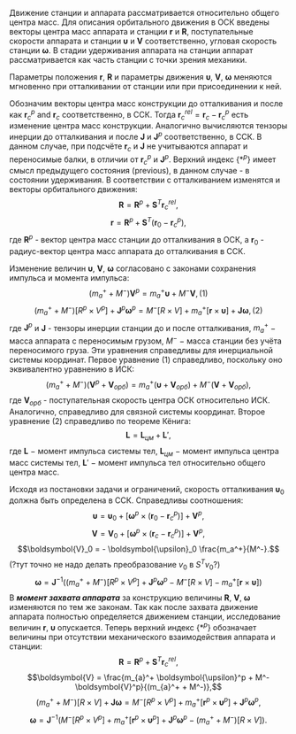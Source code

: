 Движение станции и аппарата рассматривается относительно общего центра масс. Для описания орбитального движения в ОСК введены векторы центра масс аппарата и станции $\boldsymbol{r}$ и $\boldsymbol{R}$, поступательные скорости аппарата и станции $\boldsymbol{\upsilon}$ и $\boldsymbol{V}$ соответственно, угловая скорость станции $\boldsymbol{\omega}$. В стадии удерживания аппарата на станции аппарат рассматривается как часть станции с точки зрения механики. 

Параметры положения $\boldsymbol{r}$, $\boldsymbol{R}$ и параметры движения $\boldsymbol{\upsilon}$, $\boldsymbol{V}$, $\boldsymbol{\omega}$ меняются мгновенно при отталкивании от станции или при присоединении к ней.  

Обозначим векторы центра масс конструкции до отталкивания и после как $\boldsymbol{r}_{c}^{p}$ and $\boldsymbol{r}_{c}$ соответственно, в ССК. Тогда $\boldsymbol{r}_c^{rel} = \boldsymbol{r}_{c} - \boldsymbol{r}_{c}^{p}$ есть изменение центра масс конструкции. Аналогично вычисляются тензоры инерции до отталкивания и после $\boldsymbol{J}$ и $\boldsymbol{J}^p$ соответственно, в ССК. В данном случае, при подсчёте $\boldsymbol{r}_{c}$ и $\boldsymbol{J}$ не учитываются аппарат и переносимые балки, в отличии от $\boldsymbol{r}_{c}^{p}$ и $\boldsymbol{J}^p$. Верхний индекс $\{ {\ast}^p \}$ имеет смысл предыдущего состояния (previous), в данном случае - в состоянии удерживания. В соответствии с отталкиванием изменятся и векторы орбитального движения:
$$\boldsymbol{R} = \boldsymbol{R}^{p} + \boldsymbol{S}^T \boldsymbol{r}_c^{rel},$$
$$\boldsymbol{r} = \boldsymbol{R}^p + \boldsymbol{S}^T (\boldsymbol{r}_0 - \boldsymbol{r}_c^p),$$
где $\boldsymbol{R}^p$ - вектор центра масс станции до отталкивания в ОСК, а $\boldsymbol{r}_0$ - радиус-вектор центра масс аппарата до отталкивания в ССК. 

Изменение величин $\boldsymbol{\upsilon}$, $\boldsymbol{V}$, $\boldsymbol{\omega}$ согласовано с законами сохранения импульса и момента импульса:
$$(m_{a}^+ + M^-)\boldsymbol{V}^p = m_{a}^+ \boldsymbol{\upsilon} + M^- \boldsymbol{V}, (1)$$
$$(m_a^+ + M^-)[R^p \times V^p] + \boldsymbol{J}^p \boldsymbol{\omega}^p =  M^-[R \times V] + m_a^+ [\boldsymbol{r} \times \boldsymbol{\upsilon}] + \boldsymbol{J} \boldsymbol{\omega}, (2)$$
где $\boldsymbol{J}^p$ и $\boldsymbol{J}$ - тензоры инерции станции до и после отталкивания, $m_{a}^+$ $-$ масса аппарата с переносимым грузом, $M^-$ $-$ масса станции без учёта переносимого груза. Эти уравнения справедливы для инерциальной системы координат. Первое уравнение $(1)$ справедливо, поскольку оно эквивалентно уравнению в ИСК: 
$$(m_{a}^+ + M^-)(\boldsymbol{V}^p + \boldsymbol{V}_{орб}) = m_{a}^+ (\boldsymbol{\upsilon} + \boldsymbol{V}_{орб}) + M^- (\boldsymbol{V} + \boldsymbol{V}_{орб}), $$
где $\boldsymbol{V}_{орб}$ - поступательная скорость центра ОСК относительно ИСК. Аналогично, справедливо для связной системы координат. Второе уравнение $(2)$ справедливо по теореме Кёнига: 
$$\boldsymbol{L} = \boldsymbol{L}_{цм} + \boldsymbol{L}',$$
где $\boldsymbol{L}$ $-$ момент импульса системы тел, $\boldsymbol{L}_{цм}$ $-$ момент импульса центра масс системы тел, $\boldsymbol{L}'$ $-$ момент импульса тел относительно общего центра масс.

Исходя из постановки задачи и ограничений, скорость отталкивания $\boldsymbol{\upsilon}_0$ должна быть определена в ССК. Справедливы соотношения:
$$\boldsymbol{\upsilon} = \boldsymbol{\upsilon}_0 + [\boldsymbol{\omega}^p \times (\boldsymbol{r}_0 - \boldsymbol{r}_c^p)] + \boldsymbol{V}^p,$$
$$\boldsymbol{V} = \boldsymbol{V}_0 + [\boldsymbol{\omega}^p \times (\boldsymbol{r}_c - \boldsymbol{r}_c^p)] + \boldsymbol{V}^p,$$
$$\boldsymbol{V}_0 = - \boldsymbol{\upsilon}_0 \frac{m_a^+}{M^-}.$$
(?тут точно не надо делать преобразование $v_0$ в $S^T v_0$?)
$$\boldsymbol{\omega} = \boldsymbol{J} ^{-1}((m_a^+ + M^-)[R^p \times V^p] + \boldsymbol{J}^p \boldsymbol{\omega}^p -  M^-[R \times V] - m_a^+ [\boldsymbol{r} \times \boldsymbol{\upsilon}] ) $$
В ***момент захвата аппарата*** за конструкцию величины $\boldsymbol{R}$, $\boldsymbol{V}$, $\boldsymbol{\omega}$ изменяются по тем же законам. Так как после захвата движение аппарата полностью определяется движением станции, исследование величин $\boldsymbol{r}$, $\boldsymbol{\upsilon}$ опускается. Теперь верхний индекс $\{ {\ast}^p \}$ обозначает величины при отсутствии механического взаимодействия аппарата и станции:
$$\boldsymbol{R} = \boldsymbol{R}^{p} + \boldsymbol{S}^T \boldsymbol{r}_c^{rel},$$
$$\boldsymbol{V} = \frac{m_{a}^+ \boldsymbol{\upsilon}^p + M^- \boldsymbol{V}^p}{(m_{a}^+ + M^-)},$$
$$(m_a^+ + M^-)[R \times V] + \boldsymbol{J} \boldsymbol{\omega} =  M^-[R^p \times V^p] + m_a^+ [\boldsymbol{r}^p \times \boldsymbol{\upsilon}^p] + \boldsymbol{J}^p \boldsymbol{\omega}^p, $$
$$  \boldsymbol{\omega} = \boldsymbol{J}^{-1}( M^-[R^p \times V^p] + m_a^+ [\boldsymbol{r}^p \times \boldsymbol{\upsilon}^p] + \boldsymbol{J}^p \boldsymbol{\omega}^p - (m_a^+ + M^-)[R \times V]).$$

